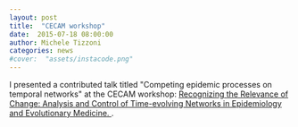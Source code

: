 ```yaml
---
layout: post
title:  "CECAM workshop"
date:  2015-07-18 08:00:00
author: Michele Tizzoni
categories: news
#cover:  "assets/instacode.png"
---
```


I presented a contributed talk titled "Competing epidemic processes on temporal networks" at the CECAM workshop: [Recognizing the Relevance of Change: Analysis and Control of Time-evolving Networks in Epidemiology and Evolutionary Medicine.
](http://www.cecam.org/workshop-2-1215.html).
